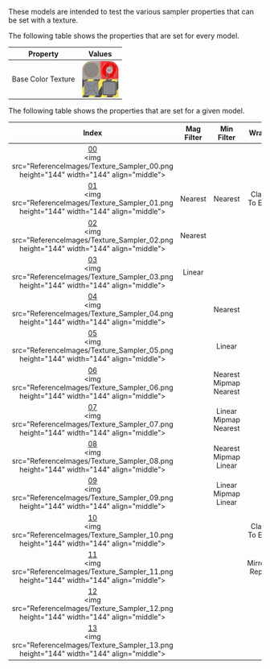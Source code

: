 These models are intended to test the various sampler properties that can be set with a texture.  

The following table shows the properties that are set for every model.  


Property | **Values**
:---: | :---:
Base Color Texture | <img src="Textures/BaseColor_Plane.png" height="72" width="72" align="middle">

 
The following table shows the properties that are set for a given model.  


Index | Mag Filter | Min Filter | Wrap S | Wrap T
:---: | :---: | :---: | :---: | :---:
[00](Texture_Sampler_00.gltf)<br><img src="ReferenceImages/Texture_Sampler_00.png height="144" width="144" align="middle"> |   |   |   |  
[01](Texture_Sampler_01.gltf)<br><img src="ReferenceImages/Texture_Sampler_01.png height="144" width="144" align="middle"> | Nearest | Nearest | Clamp To Edge | Clamp To Edge
[02](Texture_Sampler_02.gltf)<br><img src="ReferenceImages/Texture_Sampler_02.png height="144" width="144" align="middle"> | Nearest |   |   |  
[03](Texture_Sampler_03.gltf)<br><img src="ReferenceImages/Texture_Sampler_03.png height="144" width="144" align="middle"> | Linear |   |   |  
[04](Texture_Sampler_04.gltf)<br><img src="ReferenceImages/Texture_Sampler_04.png height="144" width="144" align="middle"> |   | Nearest |   |  
[05](Texture_Sampler_05.gltf)<br><img src="ReferenceImages/Texture_Sampler_05.png height="144" width="144" align="middle"> |   | Linear |   |  
[06](Texture_Sampler_06.gltf)<br><img src="ReferenceImages/Texture_Sampler_06.png height="144" width="144" align="middle"> |   | Nearest Mipmap Nearest |   |  
[07](Texture_Sampler_07.gltf)<br><img src="ReferenceImages/Texture_Sampler_07.png height="144" width="144" align="middle"> |   | Linear Mipmap Nearest |   |  
[08](Texture_Sampler_08.gltf)<br><img src="ReferenceImages/Texture_Sampler_08.png height="144" width="144" align="middle"> |   | Nearest Mipmap Linear |   |  
[09](Texture_Sampler_09.gltf)<br><img src="ReferenceImages/Texture_Sampler_09.png height="144" width="144" align="middle"> |   | Linear Mipmap Linear |   |  
[10](Texture_Sampler_10.gltf)<br><img src="ReferenceImages/Texture_Sampler_10.png height="144" width="144" align="middle"> |   |   | Clamp To Edge |  
[11](Texture_Sampler_11.gltf)<br><img src="ReferenceImages/Texture_Sampler_11.png height="144" width="144" align="middle"> |   |   | Mirrored Repeat |  
[12](Texture_Sampler_12.gltf)<br><img src="ReferenceImages/Texture_Sampler_12.png height="144" width="144" align="middle"> |   |   |   | Clamp To Edge
[13](Texture_Sampler_13.gltf)<br><img src="ReferenceImages/Texture_Sampler_13.png height="144" width="144" align="middle"> |   |   |   | Mirrored Repeat
 
